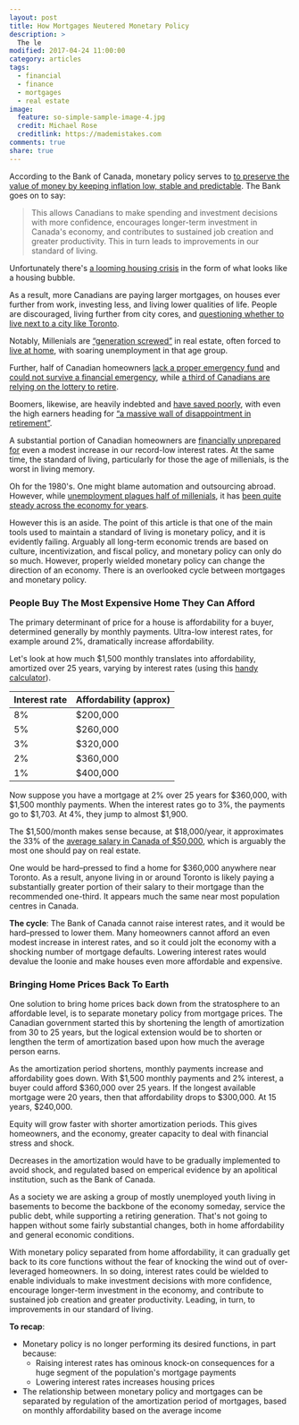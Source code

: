```yaml
---
layout: post
title: How Mortgages Neutered Monetary Policy
description: >
  The le
modified: 2017-04-24 11:00:00
category: articles
tags:
  - financial
  - finance
  - mortgages
  - real estate
image:
  feature: so-simple-sample-image-4.jpg
  credit: Michael Rose
  creditlink: https://mademistakes.com
comments: true
share: true
---
```


According to the Bank of Canada, monetary policy serves to [to preserve the value of money by keeping inflation low, stable and predictable](http://www.bankofcanada.ca/core-functions/monetary-policy/).  The Bank goes on to say:

> This allows Canadians to make spending and investment decisions with more confidence, encourages longer-term investment in Canada's economy, and contributes to sustained job creation and greater productivity. This in turn leads to improvements in our standard of living.

Unfortunately there's [a looming housing crisis](http://www.cbc.ca/news/business/toronto-housing-bmo-td-1.4028032) in the form of what looks like a housing bubble.

As a result, more Canadians are paying larger mortgages, on houses ever further from work, investing less, and living lower qualities of life.  People are discouraged, living further from city cores, and [questioning whether to live next to a city like Toronto](https://www.theglobeandmail.com/news/toronto/how-employers-are-feeling-the-wrath-of-torontos-housing-bubble/article34711867/).

Notably, Millenials are [“generation screwed”](https://www.thestar.com/opinion/commentary/2017/02/22/millennials-are-generation-screwed-on-real-estate.html) in real estate, often forced to [live at home](http://fortune.com/2017/04/20/millennials-living-with-parents/), with soaring unemployment in that age group.

Further, half of Canadian homeowners [lack a proper emergency fund](http://globalnews.ca/news/3085917/nearly-half-of-canadian-homeowners-lack-proper-emergency-fund-survey/) and [could not survive a financial emergency](http://business.financialpost.com/personal-finance/canadians-raid-rainy-day-funds-but-many-still-struggle-to-cover-unexpected-costs-bmo-survey-says), while [a third of Canadians are relying on the lottery to retire](http://www.canadianbusiness.com/blogs-and-comment/retirement-lottery/).

Boomers, likewise, are heavily indebted and [have saved poorly](https://www.theglobeandmail.com/globe-investor/retirement/retire-planning/high-debt-loads-weigh-on-baby-boomers-and-their-retirement-plans/article27169889/), with even the high earners heading for [“a massive wall of disappointment in retirement”](https://www.theglobeandmail.com/globe-investor/retirement/retire-lifestyle/how-boomers-living-the-high-life-are-at-risk-in-retirement/article34394783/).

A substantial portion of Canadian homeowners are [financially unprepared for](http://www.cbc.ca/news/business/manulife-housing-debt-1.4127243) even a modest increase in our record-low interest rates.  At the same time, the standard of living, particularly for those the age of millenials, is the worst in living memory.

Oh for the 1980's.  One might blame automation and outsourcing abroad.  However, while [unemployment plagues half of millenials](http://business.financialpost.com/news/economy/canadian-millennials-still-stuck-in-the-basement-as-youth-unemployment-surges), it has [been quite steady across the economy for years](http://www.tradingeconomics.com/canada/unemployment-rate).

However this is an aside. The point of this article is that one of the main tools used to maintain a standard of living is monetary policy, and it is evidently failing.  Arguably all long-term economic trends are based on culture, incentivization, and fiscal policy, and monetary policy can only do so much.  However, properly wielded monetary policy can change the direction of an economy.  There is an overlooked cycle between mortgages and monetary policy.

### People Buy The Most Expensive Home They Can Afford

The primary determinant of price for a house is affordability for a buyer, determined generally by monthly payments.  Ultra-low interest rates, for example around 2%, dramatically increase affordability.

Let's look at how much $1,500 monthly translates into affordability, amortized over 25 years, varying by interest rates (using this [handy calculator](http://cgi.scotiabank.com/mortgage/payment/en/payment.html)).

| Interest rate | Affordability (approx) | 
| --- | --- |
| 8% | $200,000 |
| 5% | $260,000 | 
| 3% | $320,000 |
| 2% | $360,000 |
| 1% | $400,000 |

Now suppose you have a mortgage at 2% over 25 years for $360,000, with $1,500 monthly payments.  When the interest rates go to 3%, the payments go to $1,703.  At 4%, they jump to almost $1,900.

The $1,500/month makes sense because, at $18,000/year, it approximates the 33% of the [average salary in Canada of $50,000](https://careers.workopolis.com/advice/how-much-money-are-we-earning-the-average-canadian-wages-right-now/), which is arguably the most one should pay on real estate.

One would be hard–pressed to find a home for $360,000 anywhere near Toronto.  As a result, anyone living in or around Toronto is likely paying a substantially greater portion of their salary to their  mortgage than the recommended one-third.  It appears much the same near most population centres in Canada.

<b>The cycle</b>:  The Bank of Canada cannot raise interest rates, and it would be hard–pressed to lower them.  Many homeowners cannot afford an even modest increase in interest rates, and so it could jolt the economy with a shocking number of mortgage defaults.  Lowering interest rates would devalue the loonie and make houses even more affordable and expensive.

### Bringing Home Prices Back To Earth

One solution to bring home prices back down from the stratosphere to an affordable level, is to separate monetary policy from mortgage prices.  The Canadian government started this by shortening the length of amortization from 30 to 25 years, but the logical extension would be to shorten or lengthen the term of amortization based upon how much the average person earns.

As the amortization period shortens, monthly payments increase and affordability goes down.  With $1,500 monthly payments and 2% interest, a buyer could afford $360,000 over 25 years.  If the longest available mortgage were 20 years, then that affordability drops to $300,000.  At 15 years, $240,000.

Equity will grow faster with shorter amortization periods.  This gives homeowners, and the economy, greater capacity to deal with financial stress and shock.

Decreases in the amortization would have to be gradually implemented to avoid shock, and regulated based on emperical evidence by an apolitical institution, such as the Bank of Canada.  

As a society we are asking a group of mostly unemployed youth living in basements to become the backbone of the economy someday, service the public debt, while supporting a retiring generation.  That's not going to happen without some fairly substantial changes, both in home affordability and general economic conditions.

With monetary policy separated from home affordability, it can gradually get back to its core functions without the fear of knocking the wind out of over-leveraged homeowners.  In so doing, interest rates could be wielded to enable individuals to make investment decisions with more confidence, encourage longer-term investment in the economy, and contribute to sustained job creation and greater productivity.  Leading, in turn, to improvements in our standard of living.

<b>To recap</b>:

- Monetary policy is no longer performing its desired functions, in part because:
  - Raising interest rates has ominous knock-on consequences for a huge segment of the population's mortgage payments
  - Lowering interest rates increases housing prices
- The relationship between monetary policy and mortgages can be separated by regulation of the amortization period of mortgages, based on monthly affordability based on the average income
